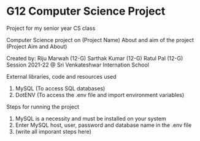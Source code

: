 # G12 Computer Science Project
Project for my senior year CS class

Computer Science project on (Project Name)
About and aim of the project (Project Aim and About)

Created by:
Riju Marwah (12-G)
Sarthak Kumar (12-G)
Ratul Pal (12-G)
Session 2021-22 @ Sri Venkateshwar Internation School

External libraries, code and resources used
1) MySQL (To access SQL databases)
2) DotENV (To access the .env file and import environment variables)

Steps for running the project
1) MySQL is a necessity and must be installed on your system
2) Enter MySQL host, user, password and database name in the .env file
3) (write all imporant steps here)
